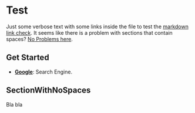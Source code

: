 # Test

Just some verbose text with some links inside the file to test the [markdown link check](#get-started). 
It seems like there is a problem with sections that contain spaces? [No Problems here](#sectionwithnospaces).

## Get Started

- **[Google](https://google.com)**: Search Engine.

## SectionWithNoSpaces

Bla bla